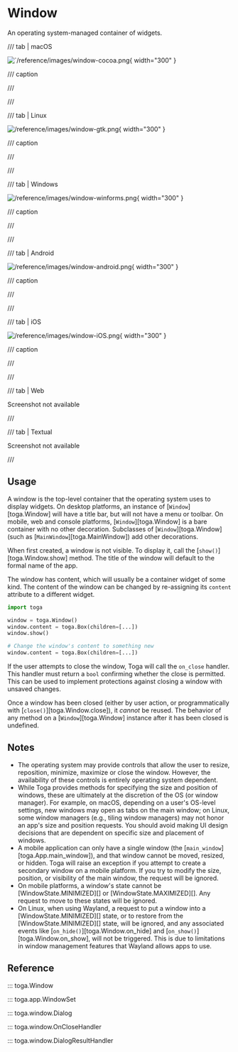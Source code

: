 # Window

An operating system-managed container of widgets.

/// tab | macOS

![`/reference/images/window-cocoa.png](/reference/images/window-cocoa.png){ width="300" }

/// caption

///


<!-- TODO: Update alt text -->

///

/// tab | Linux

![/reference/images/window-gtk.png](/reference/images/window-gtk.png){ width="300" }

/// caption

///


<!-- TODO: Update alt text -->

///

/// tab | Windows

![/reference/images/window-winforms.png](/reference/images/window-winforms.png){ width="300" }

/// caption

///


<!-- TODO: Update alt text -->

///

/// tab | Android

![/reference/images/window-android.png](/reference/images/window-android.png){ width="300" }

/// caption

///


<!-- TODO: Update alt text -->

///

/// tab | iOS

![/reference/images/window-iOS.png](/reference/images/window-iOS.png){ width="300" }

/// caption

///


<!-- TODO: Update alt text -->

///

/// tab | Web

Screenshot not available

///

/// tab | Textual

Screenshot not available

///

## Usage

A window is the top-level container that the operating system uses to
display widgets. On desktop platforms, an instance of
[`Window`][toga.Window] will have a title bar,
but will not have a menu or toolbar. On mobile, web and console
platforms, [`Window`][toga.Window] is a bare
container with no other decoration. Subclasses of
[`Window`][toga.Window] (such as
[`MainWindow`][toga.MainWindow]) add other
decorations.

When first created, a window is not visible. To display it, call the
[`show()`][toga.Window.show] method. The title of
the window will default to the formal name of the app.

The window has content, which will usually be a container widget of some
kind. The content of the window can be changed by re-assigning its
`content` attribute to a different widget.

```python
import toga

window = toga.Window()
window.content = toga.Box(children=[...])
window.show()

# Change the window's content to something new
window.content = toga.Box(children=[...])
```

If the user attempts to close the window, Toga will call the `on_close`
handler. This handler must return a `bool` confirming whether the close
is permitted. This can be used to implement protections against closing
a window with unsaved changes.

Once a window has been closed (either by user action, or
programmatically with [`close()`][toga.Window.close]), it *cannot* be reused.
The behavior of any method on a
[`Window`][toga.Window] instance after it has
been closed is undefined.

## Notes

- The operating system may provide controls that allow the user to
  resize, reposition, minimize, maximize or close the window. However,
  the availability of these controls is entirely operating system
  dependent.
- While Toga provides methods for specifying the size and position of
  windows, these are ultimately at the discretion of the OS (or window
  manager). For example, on macOS, depending on a user's OS-level
  settings, new windows may open as tabs on the main window; on Linux,
  some window managers (e.g., tiling window managers) may not honor an
  app's size and position requests. You should avoid making UI design
  decisions that are dependent on specific size and placement of
  windows.
- A mobile application can only have a single window (the
  [`main_window`][toga.App.main_window]), and that
  window cannot be moved, resized, or hidden. Toga will raise an
  exception if you attempt to create a secondary window on a mobile
  platform. If you try to modify the size, position, or visibility of
  the main window, the request will be ignored.
- On mobile platforms, a window's state cannot be
  [WindowState.MINIMIZED][] or
  [WindowState.MAXIMIZED][]. Any request to
  move to these states will be ignored.
- On Linux, when using Wayland, a request to put a window into a
  [WindowState.MINIMIZED][] state, or to
  restore from the [WindowState.MINIMIZED][]
  state, will be ignored, and any associated events like
  [`on_hide()`][toga.Window.on_hide] and
  [`on_show()`][toga.Window.on_show], will not be
  triggered. This is due to limitations in window management features
  that Wayland allows apps to use.

## Reference

::: toga.Window

::: toga.app.WindowSet

::: toga.window.Dialog

::: toga.window.OnCloseHandler

::: toga.window.DialogResultHandler
